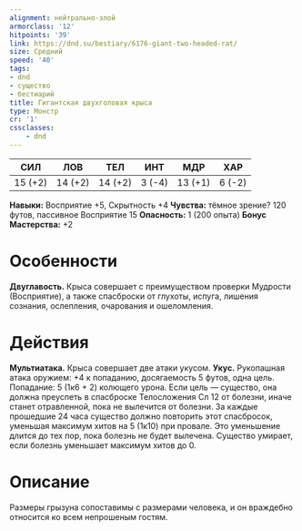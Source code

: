 ```yaml
---
alignment: нейтрально-злой
armorclass: '12'
hitpoints: '39'
link: https://dnd.su/bestiary/6176-giant-two-headed-rat/
size: Средний
speed: '40'
tags:
- dnd
- существо
- бестиарий
title: Гигантская двухголовая крыса
type: Монстр
cr: '1'
cssclasses:
    - dnd
---
```



| СИЛ | ЛОВ | ТЕЛ | ИНТ | МДР | ХАР |
|---|---|---|---|---|---|
| 15 (+2) | 14 (+2) | 14 (+2) | 3 (-4) | 13 (+1) | 6 (-2) |
**Навыки:** Восприятие +5, Скрытность +4
**Чувства:** тёмное зрение? 120 футов, пассивное Восприятие 15
**Опасность:** 1 (200 опыта)
**Бонус Мастерства:** +2


# Особенности
**Двуглавость.** Крыса совершает с преимуществом проверки Мудрости (Восприятие), а также спасброски от глухоты, испуга, лишения сознания, ослепления, очарования и ошеломления.


# Действия
**Мультиатака.** Крыса совершает две атаки укусом.
**Укус.** Рукопашная атака оружием: +4 к попаданию, досягаемость 5 футов, одна цель. Попадание: 5 (1к6 + 2) колющего урона. Если цель — существо, она должна преуспеть в спасброске Телосложения Сл 12 от болезни, иначе станет отравленной, пока не вылечится от болезни. За каждые прошедшие 24 часа существо должно повторить этот спасбросок, уменьшая максимум хитов на 5 (1к10) при провале. Это уменьшение длится до тех пор, пока болезнь не будет вылечена. Существо умирает, если болезнь уменьшает максимум хитов до 0.


# Описание
Размеры грызуна сопоставимы с размерами человека, и он враждебно относится ко всем непрошеным гостям.